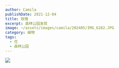 ```yaml
---
author: Camila
publishDate: 2021-12-04
title: 玫瑰
excerpt: 森林公园发现
image: ~/assets/images/camila/202405/IMG_6282.JPG
category: 植物
tags:
  - 花
  - 森林公园
---
```


![](~/assets/images/camila/202405/IMG_6282.JPG)


